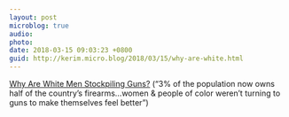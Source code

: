 ```yaml
---
layout: post
microblog: true
audio: 
photo: 
date: 2018-03-15 09:03:23 +0800
guid: http://kerim.micro.blog/2018/03/15/why-are-white.html
---
```

[Why Are White Men Stockpiling Guns?](http://blogs.scientificamerican.com/observations/why-are-white-men-stockpiling-guns/) (“3% of the population now owns half of the country’s firearms…women & people of color weren’t turning to guns to make themselves feel better”)
